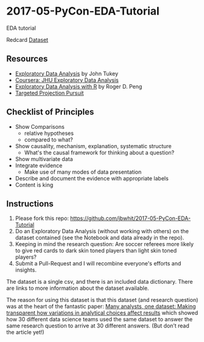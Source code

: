 # 2017-05-PyCon-EDA-Tutorial

EDA tutorial

Redcard [Dataset](https://osf.io/47tnc/)

## Resources

 - [Exploratory Data Analysis](http://amzn.to/2lEcErw) by John Tukey
 - [Coursera: JHU Exploratory Data Analysis](https://www.coursera.org/learn/exploratory-data-analysis/lecture/o967b/principles-of-analytic-graphics)
 - [Exploratory Data Analysis with R](https://leanpub.com/exdata) by Roger D. Peng
 - [Targeted Projection Pursuit](https://en.wikipedia.org/wiki/Targeted_projection_pursuit)

## Checklist of Principles

 - Show Comparisons
     + relative hypotheses
     + compared to what?
 - Show causality, mechanism, explanation, systematic structure
     + What's the causal framework for thinking about a question?
 - Show multivariate data
 - Integrate evidence
     + Make use of many modes of data presentation
 - Describe and document the evidence with appropriate labels
 - Content is king

## Instructions

1. Please fork this repo: https://github.com/jbwhit/2017-05-PyCon-EDA-Tutorial
2. Do an Exploratory Data Analysis (without working with others) on the dataset contained (see the Notebook and data already in the repo).
3. Keeping in mind the research question: Are soccer referees more likely to give red cards to dark skin toned players than light skin toned players?
4. Submit a Pull-Request and I will recombine everyone's efforts and insights.

The dataset is a single csv, and there is an included data dictionary. There are links to more information about the dataset available.

The reason for using this dataset is that this dataset (and research question) was at the heart of the fantastic paper: [Many analysts, one dataset: Making transparent how variations in analytical choices affect results](https://osf.io/gvm2z/) which showed how 30 different data science teams used the same dataset to answer the same research question to arrive at 30 different answers. (But don’t read the article yet!)
